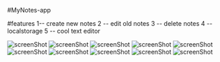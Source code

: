 #MyNotes-app

#features
1-- create new notes
2 -- edit old notes
3 -- delete notes
4 -- localstorage
5 -- cool text editor


<img src="https://github.com/Midoukh/MyNotes-app/blob/master/assets/screenShots/myNote.JPG" alt="screenShot"/>
<img src="https://github.com/Midoukh/MyNotes-app/blob/master/assets/screenShots/myNote1.JPG" alt="screenShot"/>
<img src="https://github.com/Midoukh/MyNotes-app/blob/master/assets/screenShots/myNote2.JPG" alt="screenShot"/>
<img src="https://github.com/Midoukh/MyNotes-app/blob/master/assets/screenShots/myNote3.JPG" alt="screenShot"/>
<img src="https://github.com/Midoukh/MyNotes-app/blob/master/assets/screenShots/myNote4.JPG" alt="screenShot"/>
<img src="https://github.com/Midoukh/MyNotes-app/blob/master/assets/screenShots/myNote5.JPG" alt="screenShot"/>
<img src="https://github.com/Midoukh/MyNotes-app/blob/master/assets/screenShots/myNote6.JPG" alt="screenShot"/>
<img src="https://github.com/Midoukh/MyNotes-app/blob/master/assets/screenShots/myNote7.JPG" alt="screenShot"/>
<img src="https://github.com/Midoukh/MyNotes-app/blob/master/assets/screenShots/myNote.JPG" alt="screenShot"/>
<img src="https://github.com/Midoukh/MyNotes-app/blob/master/assets/screenShots/Capture d’écran (8).png" alt="screenShot"/>

